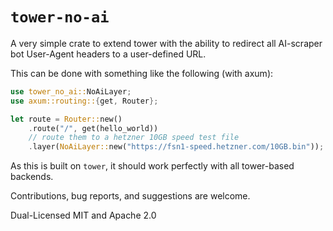 # `tower-no-ai`

A very simple crate to extend tower with the ability to redirect all AI-scraper bot User-Agent headers to a user-defined URL.

This can be done with something like the following (with axum):

```rust
use tower_no_ai::NoAiLayer;
use axum::routing::{get, Router};

let route = Router::new()
	.route("/", get(hello_world))
	// route them to a hetzner 10GB speed test file
	.layer(NoAiLayer::new("https://fsn1-speed.hetzner.com/10GB.bin"));
```

As this is built on `tower`, it should work perfectly with all tower-based backends.

Contributions, bug reports, and suggestions are welcome.

Dual-Licensed MIT and Apache 2.0

